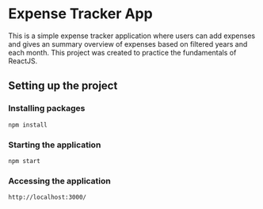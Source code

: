 # Expense Tracker App
This is a simple expense tracker application where users can add expenses and gives an summary overview of expenses based on filtered years and each month. This project was created to practice the fundamentals of ReactJS.

## Setting up the project
### Installing packages
`npm install`

### Starting the application
`npm start`

### Accessing the application
`http://localhost:3000/`

